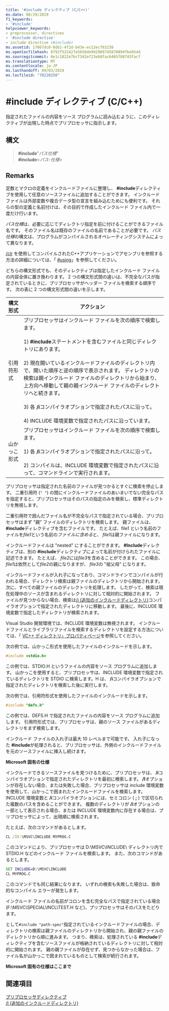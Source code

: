 ```yaml
---
title: '#include ディレクティブ (C/C++)'
ms.date: 08/29/2019
f1_keywords:
- '#include'
helpviewer_keywords:
- preprocessor, directives
- '#include directive'
- include directive (#include)
ms.assetid: 17067dc0-8db1-4f2d-b43e-ec12ecf83238
ms.openlocfilehash: 0792f522427e5658de992969745878894fbd454d
ms.sourcegitcommit: 6e1c1822e7bcf3d2ef23eb8fac6465f88743facf
ms.translationtype: MT
ms.contentlocale: ja-JP
ms.lasthandoff: 09/03/2019
ms.locfileid: "70220250"
---
```

# <a name="include-directive-cc"></a>#include ディレクティブ (C/C++)

指定されたファイルの内容をソース プログラムに読み込むように、このディレクティブが出現した時点でプリプロセッサに指示します。

## <a name="syntax"></a>構文

> **#include**"*パス仕様*" \
> **#include**\<*パス-仕様*>

## <a name="remarks"></a>Remarks

定数とマクロの定義をインクルードファイルに整理し、 **#include**ディレクティブを使用して任意のソースファイルに追加することができます。 インクルード ファイルは外部変数や複合データ型の宣言を組み込むためにも便利です。 それらの型の定義と名前付けは、その目的で作成したインクルード ファイル内で一度だけ行います。

*パス仕様*は、必要に応じてディレクトリ指定を前に付けることができるファイル名です。 そのファイル名は既存のファイルの名前であることが必要です。 *パス仕様*の構文は、プログラムがコンパイルされるオペレーティングシステムによって異なります。

[/clr](../build/reference/clr-common-language-runtime-compilation.md) を使用してコンパイルされたC++アプリケーションでアセンブリを参照する方法の詳細については、「 [#using](../preprocessor/hash-using-directive-cpp.md)」を参照してください。

どちらの構文形式でも、そのディレクティブは指定したインクルード ファイルの内容全体に置き換わります。 2 つの構文形式間の違いは、不完全なパスが指定されているときに、プリプロセッサがヘッダー ファイルを検索する順序です。 次の表に 2 つの構文形式間の違いを示します。

|構文形式|アクション|
|---|------------|
|引用符形式|プリプロセッサはインクルード ファイルを次の順序で検索します。<br/><br/> 1) **#include**ステートメントを含むファイルと同じディレクトリにあります。<br/><br/> 2) 現在開いているインクルードファイルのディレクトリ内で、開いた順序と逆の順序で表示されます。 ディレクトリの検索は親インクルード ファイルのディレクトリから始まり、上方向へ移動して親の親インクルード ファイルのディレクトリへと続きます。<br/><br/> 3) 各 **/i**コンパイラオプションで指定されたパスに沿って。<br/><br/> 4) INCLUDE 環境変数で指定されたパスに沿っています。|
|山かっこ形式|プリプロセッサはインクルード ファイルを次の順序で検索します。<br/><br/> 1) 各 **/i**コンパイラオプションで指定されたパスに沿って。<br/><br/> 2) コンパイルは、INCLUDE 環境変数で指定されたパスに沿って、コマンドラインで実行されます。|

プリプロセッサは指定された名前のファイルが見つかるとすぐに検索を停止します。 二重引用符 (`" "`) の間にインクルードファイルのあいまいでない完全なパスを指定すると、プリプロセッサはそのパスの指定のみを検索し、標準ディレクトリを無視します。

二重引用符で囲んだファイル名が不完全なパスで指定されている場合、プリプロセッサはまず "親" ファイルのディレクトリを検索します。 親ファイルは、 **#include**ディレクティブを含むファイルです。 たとえば、file1 という名前のファイルを*file1*という名前の*ファイルに含める*と、 *file1*は親ファイルになります。

インクルードファイルは "nested" にすることができます。 **#Include**ディレクティブは、別の **#include**ディレクティブによって名前が付けられたファイルに記述できます。 たとえば、 *file2*には*file3*を含めることができます。 この場合、 *file1*は依然として*file2*の親になりますが、 *file3*の "祖父母" になります。

インクルードファイルが入れ子になっており、コマンドラインでコンパイルが行われる場合、ディレクトリ検索は親ファイルのディレクトリから開始されます。 次に、すべての親ファイルのディレクトリを処理します。 したがって、検索は現在処理中のソースが含まれるディレクトリに対して相対的に開始されます。 ファイルが見つからない場合、検索は[/i (追加のインクルードディレクトリ)](../build/reference/i-additional-include-directories.md)コンパイラオプションで指定されたディレクトリに移動します。 最後に、INCLUDE 環境変数で指定したディレクトリが検索されます。

Visual Studio 開発環境では、INCLUDE 環境変数は無視されます。 インクルードファイルとライブラリファイルを検索するディレクトリを設定する方法については、「 [VC++ ディレクトリ」プロパティページ](../build/reference/vcpp-directories-property-page.md)を参照してください。

次の例では、山かっこ形式を使用したファイルのインクルードを示します。

```C
#include <stdio.h>
```

この例では、STDIO.H というファイルの内容をソース プログラムに追加します。 山かっこを使用すると、プリプロセッサは、INCLUDE 環境変数で指定されているディレクトリを STDIO に検索します。H は、 **/i**コンパイラオプションで指定されたディレクトリを検索した後に実行します。

次の例では、引用符形式を使用したファイルのインクルードを示します。

```C
#include "defs.h"
```

この例では、DEFS.H で指定されたファイルの内容をソース プログラムに追加します。 引用符形式では、プリプロセッサは、親のソース ファイルがあるディレクトリをまず検索します。

インクルード ファイルの入れ子は最大 10 レベルまで可能です。 入れ子になった **#include**が処理されると、プリプロセッサは、外側のインクルードファイルを元のソースファイルに挿入し続けます。

**Microsoft 固有の仕様**

インクルードできるソースファイルを見つけるために、プリプロセッサは、 **/i**コンパイラオプションで指定されたディレクトリを最初に検索します。 **/I**オプションが存在しない場合、または失敗した場合、プリプロセッサは include 環境変数を使用して、山かっこで囲まれたインクルードファイルを検索します。 INCLUDE 環境変数と **/i**コンパイラオプションには、セミコロン ( **;** ) で区切られた複数のパスを含めることができます。 複数のディレクトリが **/i**オプションの一部として表示される場合、または INCLUDE 環境変数内に存在する場合は、プリプロセッサによって、出現順に検索されます。

たとえば、次のコマンドがあるとします。

```cmd
CL /ID:\MSVC\INCLUDE MYPROG.C
```

このコマンドにより、プリプロセッサは D:\MSVC\INCLUDE\ ディレクトリ内で STDIO.H などのインクルード ファイルを検索します。 また、次のコマンドがあるとします。

```cmd
SET INCLUDE=D:\MSVC\INCLUDE
CL MYPROG.C
```

このコマンドでも同じ結果になります。 いずれの検索も失敗した場合は、致命的なコンパイル エラーが発生します。

インクルード ファイルの名前がコロンを含む完全なパスで指定されている場合 (F:\MSVC\SPECIAL\INCL\TEST.H など)、プリプロセッサはそのパスをたどります。

として`#include "path-spec"`指定されているインクルードファイルの場合、ディレクトリの検索は親ファイルのディレクトリから開始され、親の親ファイルのディレクトリから順に進みます。 つまり、検索は、処理されている **#include**ディレクティブを含むソースファイルが格納されているディレクトリに対して相対的に開始されます。 親の親ファイルが存在せず、見つからなかった場合は、ファイル名が山かっこで囲まれているものとして検索が続行されます。

**Microsoft 固有の仕様はここまで**

## <a name="see-also"></a>関連項目

[プリプロセッサディレクティブ](../preprocessor/preprocessor-directives.md)\
[/I (追加のインクルードディレクトリ)](../build/reference/i-additional-include-directories.md)
